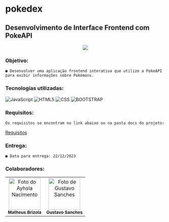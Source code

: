 # pokedex

## Desenvolvimento de Interface Frontend com PokeAPI

<p align="center">
<img loading="lazy" src="http://img.shields.io/static/v1?label=STATUS&message=concluído&color=GREEN&style=for-the-badge"/>
</p>

### Objetivo:
    ● Desenvolver uma aplicação frontend interativa que utilize a PokeAPI para exibir informações sobre Pokémons.

### Tecnologias utilizadas:

![JavaScript](https://img.shields.io/badge/JavaScript-gray?style=for-the-badge&logo=javascript&logoColor=yellow)
![HTML5](https://img.shields.io/badge/HTML5-orange?style=for-the-badge&logo=html5&logoColor=white)
![CSS](https://img.shields.io/badge/CSS3-blue?&style=for-the-badge&logo=css3&logoColor=white)
![BOOTSTRAP](https://img.shields.io/badge/Bootstrap5.3-563D7C?style=for-the-badge&logo=bootstrap&logoColor=white)


### Requisitos:
    Os requisitos se encontram no link abaixo ou na pasta docs do projeto:
[Requisitos](./src/docs/Trabalho_%20Desenvolvimento%20de%20Interface%20Frontend%20com%20PokeAPI.pdf)


### Entrega:
    
    ● Data para entrega: 22/12/2023
   
### Colaboradores:
<table>
  <tr>
    <td align="center">
      <a href="https://github.com/MatheusBrizza" title="defina o titulo do link">
        <img src="https://avatars.githubusercontent.com/u/92048599?v=4" width="100px;" alt="Foto do Ayhsla Nacimento"/><br>
        <sub>
          <b>Matheus Brizola</b>
        </sub>
      </a>
    </td>
    <td align="center">
      <a href="https://github.com/gustavossanches" title="defina o titulo do link">
        <img src="https://avatars.githubusercontent.com/u/108690249?v=4" width="100px;" alt="Foto de Gustavo Sanches"/><br>
        <sub>
          <b>Gustavo Sanches</b>
        </sub>
      </a>
    </td>   
</table>
